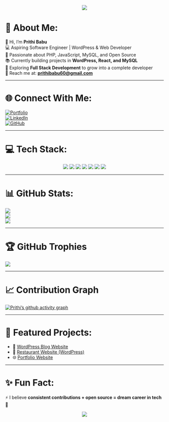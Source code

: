 <p align="center">
  <img src="https://capsule-render.vercel.app/api?type=waving&color=gradient&height=250&section=header&text=Prithi%20.B&fontSize=60&fontAlignY=35&desc=Frontend%20Developer%20|%20Aspiring%20Full-Stack%20Engineer&descAlignY=55&animation=fadeIn" />
</p>

# 💫 About Me:
👋 Hi, I’m **Prithi Babu**  
💻 Aspiring Software Engineer | WordPress & Web Developer  
🚀 Passionate about PHP, JavaScript, MySQL, and Open Source  
📚 Currently building projects in **WordPress, React, and MySQL**  
🌱 Exploring **Full Stack Development** to grow into a complete developer  
📩 Reach me at: **prithibabu60@gmail.com**  

---

# 🌐 Connect With Me:
[![Portfolio](https://img.shields.io/badge/Portfolio-000?style=for-the-badge&logo=vercel&logoColor=white)](https://your-portfolio-link)  
[![LinkedIn](https://img.shields.io/badge/LinkedIn-0077B5?style=for-the-badge&logo=linkedin&logoColor=white)](https://www.linkedin.com/in/your-link)  
[![GitHub](https://img.shields.io/badge/GitHub-100000?style=for-the-badge&logo=github&logoColor=white)](https://github.com/prithi2004)  

---

# 💻 Tech Stack:
<p align="center">
  <img src="https://img.shields.io/badge/PHP-777BB4?style=for-the-badge&logo=php&logoColor=white" />
  <img src="https://img.shields.io/badge/WordPress-21759B?style=for-the-badge&logo=wordpress&logoColor=white" />
  <img src="https://img.shields.io/badge/JavaScript-F7DF1E?style=for-the-badge&logo=javascript&logoColor=black" />
  <img src="https://img.shields.io/badge/React-20232A?style=for-the-badge&logo=react&logoColor=61DAFB" />
  <img src="https://img.shields.io/badge/MySQL-005C84?style=for-the-badge&logo=mysql&logoColor=white" />
  <img src="https://img.shields.io/badge/HTML5-E34F26?style=for-the-badge&logo=html5&logoColor=white" />
  <img src="https://img.shields.io/badge/CSS3-1572B6?style=for-the-badge&logo=css3&logoColor=white" />
</p>

---

# 📊 GitHub Stats:
![](https://github-readme-stats.vercel.app/api?username=prithi2004&theme=radical&hide_border=false&include_all_commits=true&count_private=true)<br/>
![](https://github-readme-streak-stats.herokuapp.com/?user=prithi2004&theme=radical&hide_border=false)<br/>
![](https://github-readme-stats.vercel.app/api/top-langs/?username=prithi2004&theme=radical&hide_border=false&layout=compact)  

---

# 🏆 GitHub Trophies
![](https://github-profile-trophy.vercel.app/?username=prithi2004&theme=radical&no-frame=true&no-bg=true&margin-w=4)  

---

# 📈 Contribution Graph
[![Prithi’s github activity graph](https://github-readme-activity-graph.vercel.app/graph?username=prithi2004&theme=radical)](https://github.com/ashutosh00710/github-readme-activity-graph)  

---

# 🚀 Featured Projects:
- 🔗 [WordPress Blog Website](https://github.com/prithi2004/WordPress-Blog)  
- 🍴 [Restaurant Website (WordPress)](https://github.com/prithi2004/Restaurant-Website)  
- 🌐 [Portfolio Website](https://github.com/prithi2004/Portfolio)  

---

# ✨ Fun Fact:
⚡ I believe **consistent contributions + open source = dream career in tech** 🚀  

<p align="center">
  <img src="https://capsule-render.vercel.app/api?type=waving&color=gradient&height=120&section=footer"/>
</p>
